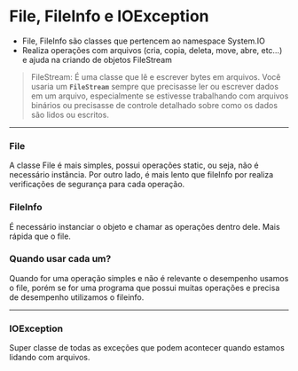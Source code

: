 # File, FileInfo e IOException

- File, FileInfo são classes que pertencem ao namespace System.IO
- Realiza operações com arquivos (cria, copia, deleta, move, abre, etc…) e ajuda na criando de objetos FileStream

> FileStream: É uma classe que lê e escrever bytes em arquivos.
Você usaria um **`FileStream`** sempre que precisasse ler ou escrever dados em um arquivo, especialmente se estivesse trabalhando com arquivos binários ou precisasse de controle detalhado sobre como os dados são lidos ou escritos.
> 

---

### File

A classe File é mais simples, possui operações static, ou seja, não é necessário instância. Por outro lado, é mais lento que  fileInfo por realiza verificações de segurança para cada operação.

### FileInfo

É necessário instanciar o objeto e chamar as operações dentro dele. Mais rápida que o file.

### Quando usar cada um?

Quando for uma operação simples e não é relevante o desempenho usamos o file, porém se for uma programa que possui muitas operações e precisa de desempenho utilizamos o fileinfo.

---

### IOException

Super classe de todas as exceções que podem acontecer quando estamos lidando com arquivos.
